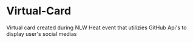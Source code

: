 # Virtual-Card
Virtual card created during NLW Heat event that utilizies GitHub Api's to display user's social medias
